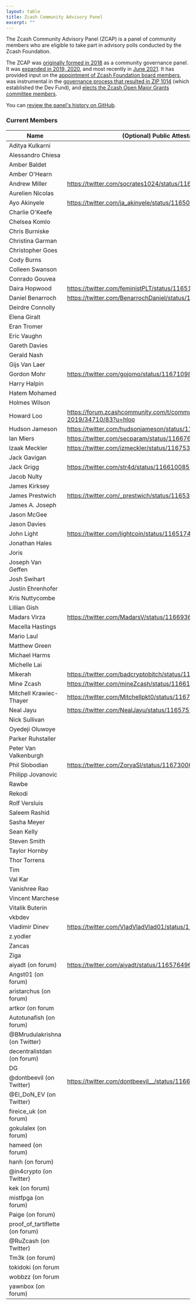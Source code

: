 ```yaml
---
layout: table
title: Zcash Community Advisory Panel
excerpt: ""
---
```


The Zcash Community Advisory Panel (ZCAP) is a panel of community members who are eligible to take part in advisory polls conducted by the Zcash Foundation. 

The ZCAP was [originally formed in 2018](https://www.zfnd.org/blog/zcon0-and-community-governance/) as a community governance panel. It was [expanded in 2019, 2020](https://www.zfnd.org/blog/expanding-cap/), and most recently in [June 2021](https://www.zfnd.org/blog/preparing-for-zf-board-elections/). It has provided input on the [appointment of Zcash Foundation board members](https://www.zfnd.org/blog/governance-voting/), was instrumental in the [governance process that resulted in ZIP 1014](https://www.zfnd.org/blog/zip-1014-poll-results/) (which established the Dev Fund), and [elects the Zcash Open Major Grants committee members](https://vote.heliosvoting.org/helios/elections/fd30d13c-e010-11ea-88f3-4a6a23563c24/view). 

You can [review the panel's history on GitHub](https://github.com/ZcashFoundation/zfnd/commits/master/governance/community-advisory-panel.md).

### Current Members

| Name | (Optional) Public Attestation |
| ---- | ----------------------------- |
| Aditya Kulkarni |  |
| Alessandro Chiesa |  |
| Amber Baldet |  |
| Amber O'Hearn |  |
| Andrew Miller | https://twitter.com/socrates1024/status/1165005068715864064 |
| Aurelien Nicolas |  |
| Ayo Akinyele | https://twitter.com/ja_akinyele/status/1165028854534217737 |
| Charlie O'Keefe |  |
| Chelsea Komlo |  |
| Chris Burniske |  |
| Christina Garman |  |
| Christopher Goes |  |
| Cody Burns |  |
| Colleen Swanson |  |
| Conrado Gouvea |  |
| Daira Hopwood | https://twitter.com/feministPLT/status/1165192424030969856 |
| Daniel Benarroch | https://twitter.com/BenarrochDaniel/status/1165060154250932224 |
| Deirdre Connolly |  |
| Elena Giralt |  |
| Eran Tromer |  |
| Eric Vaughn |  |
| Gareth Davies |  |
| Gerald Nash |  |
| Gijs Van Laer |  |
| Gordon Mohr | https://twitter.com/gojomo/status/1167109857440223233 |
| Harry Halpin |  |
| Hatem Mohamed |  |
| Holmes Wilson |  |
| Howard Loo | https://forum.zcashcommunity.com/t/community-advisory-panel-2019/34710/83?u=hloo |
| Hudson Jameson | https://twitter.com/hudsonjameson/status/1166752727558316037 |
| Ian Miers | https://twitter.com/secparam/status/1166762890579329024 |
| Izaak Meckler | https://twitter.com/izmeckler/status/1167539651592146944 |
| Jack Gavigan |  |
| Jack Grigg | https://twitter.com/str4d/status/1166100850013552645 |
| Jacob Nulty |  |
| James Kirksey |  |
| James Prestwich | https://twitter.com/_prestwich/status/1165390625610579971 |
| James A. Joseph |  |
| Jason McGee |  |
| Jason Davies |  |
| John Light | https://twitter.com/lightcoin/status/1165174101050372096 |
| Jonathan Hales |  |
| Joris |  |
| Joseph Van Geffen |  |
| Josh Swihart |  |
| Justin Ehrenhofer |  |
| Kris Nuttycombe |  |
| Lillian Gish |  |
| Madars Virza | https://twitter.com/MadarsV/status/1166936046489280512 | 
| Macella Hastings |  |
| Mario Laul |  |
| Matthew Green |  |
| Michael Harms |  |
| Michelle Lai |  |
| Mikerah  | https://twitter.com/badcryptobitch/status/1167478025048481793 |
| Mine Zcash | https://twitter.com/mineZcash/status/1166145954560565248 |
| Mitchell Krawiec-Thayer | https://twitter.com/Mitchellpkt0/status/1167513702779760649 |
| Neal Jayu | https://twitter.com/NealJayu/status/1165752937274064897 |
| Nick Sullivan |  |
| Oyedeji Oluwoye |  |
| Parker Ruhstaller |  |
| Peter Van Valkenburgh |  |
| Phil Slobodian | https://twitter.com/ZoryaSl/status/1167300609277452288 |
| Philipp Jovanovic |  |
| Rawbe |  |
| Rekodi |  |
| Rolf Versluis  |  |
| Saleem Rashid |  |
| Sasha Meyer |  |
| Sean Kelly |  |
| Steven Smith |  |
| Taylor Hornby |  |
| Thor Torrens |  |
| Tim |  |
| Val Kar |  |
| Vanishree Rao |  |
| Vincent Marchese |  |
| Vitalik Buterin |  |
| vkbdev |  |
| Vladimir Dinev | https://twitter.com/VladVladVlad01/status/1166007652754874369 |
| z.yodler |  |
| Zancas |  |
| Ziga |  |
| aiyadt (on forum) | https://twitter.com/aiyadt/status/1165764968928731137 | 
| Angst01 (on forum) |  |
| aristarchus (on forum) | |
| artkor (on forum |  |
| Autotunafish (on forum) |  |
| @BMrudulakrishna (on Twitter) |  |
| decentralistdan (on forum) |  |
| DG |  |
| @dontbeevil (on Twitter) | https://twitter.com/dontbeevil__/status/1166095444092452864 | 
| @El_DoN_EV (on Twitter) |  |
| fireice_uk (on forum) |  |
| gokulalex (on forum) |  |
| hameed (on forum) |  |
| hanh (on forum) |  |
| @in4crypto (on Twitter) |  |
| kek (on forum) |  |
| mistfpga (on forum) |  |
| Paige (on forum) |  |
| proof_of_tartiflette (on forum) |  |
| @RuZcash (on Twitter) |  |
| Tm3k (on forum) |  |
| tokidoki (on forum |  |
| wobbzz (on forum |  |
| yawnbox (on forum) |  |

